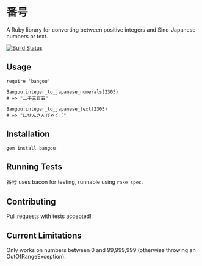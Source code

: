 # 番号

A Ruby library for converting between positive integers and Sino-Japanese numbers or text.

[![Build Status](https://travis-ci.org/kattrali/bangou.png?branch=master)](undefined)

## Usage

```
require 'bangou'

Bangou.integer_to_japanese_numerals(2305)
# => "二千三百五"

Bangou.integer_to_japanese_text(2305)
# => "にせんさんびゃくご"
```

## Installation

`gem install bangou`

## Running Tests

番号 uses bacon for testing, runnable using `rake spec`.

## Contributing

Pull requests with tests accepted!

## Current Limitations

Only works on numbers between 0 and 99,999,999 (otherwise throwing an OutOfRangeException).